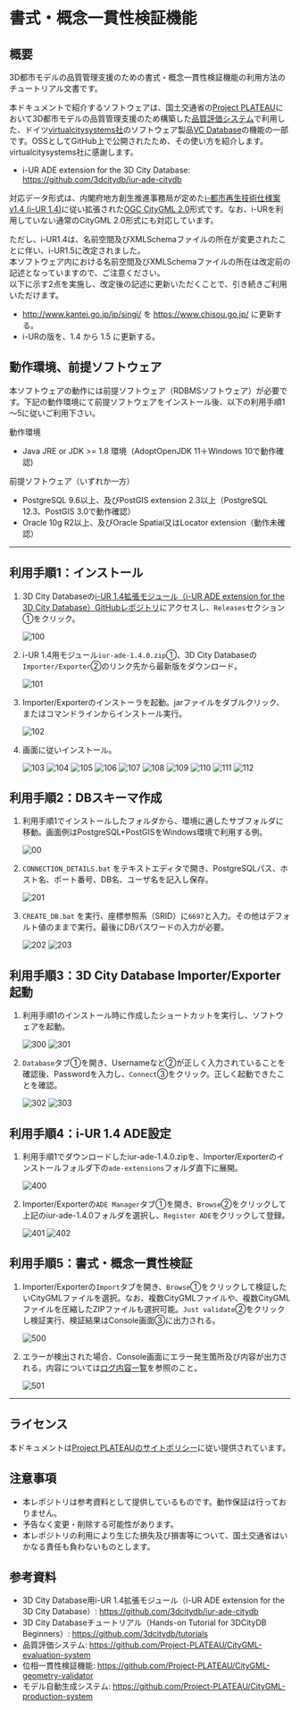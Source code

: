 # 書式・概念一貫性検証機能

## 概要

3D都市モデルの品質管理支援のための書式・概念一貫性検証機能の利用方法のチュートリアル文書です。

本ドキュメントで紹介するソフトウェアは、国土交通省の[Project PLATEAU](https://www.mlit.go.jp/plateau/)において3D都市モデルの品質管理支援のため構築した[品質評価システム](https://github.com/Project-PLATEAU/CityGML-evaluation-system)で利用した、ドイツ[virtualcitysystems社](https://vc.systems/en/)のソフトウェア製品[VC Database](https://vc.systems/en/products/vc-database/)の機能の一部です。OSSとしてGitHub上で公開されたため、その使い方を紹介します。virtualcitysystems社に感謝します。

* i-UR ADE extension for the 3D City Database: https://github.com/3dcitydb/iur-ade-citydb

対応データ形式は、内閣府地方創生推進事務局が定めた[i-都市再生技術仕様案 v1.4 (iｰUR 1.4)](https://www.chisou.go.jp/tiiki/toshisaisei/itoshisaisei/iur)に従い拡張された[OGC CityGML 2.0](https://www.ogc.org/standards/citygml)形式です。なお、i-URを利用していない通常のCityGML 2.0形式にも対応しています。

ただし、i-UR1.4は、名前空間及びXMLSchemaファイルの所在が変更されたことに伴い、i-UR1.5に改定されました。  
本ソフトウェア内における名前空間及びXMLSchemaファイルの所在は改定前の記述となっていますので、ご注意ください。  
以下に示す2点を実施し、改定後の記述に更新いただくことで、引き続きご利用いただけます。
* http://www.kantei.go.jp/jp/singi/ を https://www.chisou.go.jp/ に更新する。
* i-URの版を、1.4 から 1.5 に更新する。

## 動作環境、前提ソフトウェア

本ソフトウェアの動作には前提ソフトウェア（RDBMSソフトウェア）が必要です。下記の動作環境にて前提ソフトウェアをインストール後、以下の利用手順1～5に従いご利用下さい。

動作環境
* Java JRE or JDK >= 1.8 環境（AdoptOpenJDK 11＋Windows 10で動作確認)

前提ソフトウェア（いずれか一方）
* PostgreSQL 9.6以上、及びPostGIS extension 2.3以上（PostgreSQL 12.3、PostGIS 3.0で動作確認）
* Oracle 10g R2以上、及びOracle Spatial又はLocator extension（動作未確認）

---

## 利用手順1：インストール
1. 3D City Databaseの[i-UR 1.4拡張モジュール（i-UR ADE extension for the 3D City Database）GitHubレポジトリ](https://github.com/3dcitydb/iur-ade-citydb)にアクセスし、`Releases`セクション①をクリック。

    ![100](doc/100.png)

1. i-UR 1.4用モジュール`iur-ade-1.4.0.zip`①、3D City Databaseの`Importer/Exporter`②のリンク先から最新版をダウンロード。

    ![101](doc/101.png)

1. Importer/Exporterのインストーラを起動。jarファイルをダブルクリック、またはコマンドラインからインストール実行。

    ![102](doc/102.png)


1. 画面に従いインストール。

    ![103](doc/103.png)
    ![104](doc/104.png)
    ![105](doc/105.png)
    ![106](doc/106.png)
    ![107](doc/107.png)
    ![108](doc/108.png)
    ![109](doc/109.png)
    ![110](doc/110.png)
    ![111](doc/111.png)
    ![112](doc/112.png)

## 利用手順2：DBスキーマ作成
1. 利用手順1でインストールしたフォルダから、環境に適したサブフォルダに移動。画面例はPostgreSQL+PostGISをWindows環境で利用する例。

    ![00](doc/200.png)

1. `CONNECTION_DETAILS.bat` をテキストエディタで開き、PostgreSQLパス、ホスト名、ポート番号、DB名、ユーザ名を記入し保存。

    ![201](doc/201.png)

1. `CREATE_DB.bat` を実行、座標参照系（SRID）に`6697`と入力。その他はデフォルト値のままで実行。最後にDBパスワードの入力が必要。

    ![202](doc/202.png)
    ![203](doc/203.png)

## 利用手順3：3D City Database Importer/Exporter起動
1. 利用手順1のインストール時に作成したショートカットを実行し、ソフトウェアを起動。

    ![300](doc/300.png)
    ![301](doc/301.png)

1. `Database`タブ①を開き、Usernameなど②が正しく入力されていることを確認後、Passwordを入力し、`Connect`③をクリック。正しく起動できたことを確認。

    ![302](doc/302.png)
    ![303](doc/303.png)

## 利用手順4：i-UR 1.4 ADE設定
1. 利用手順1でダウンロードしたiur-ade-1.4.0.zipを、Importer/Exporterのインストールフォルダ下の`ade-extensions`フォルダ直下に展開。

    ![400](doc/400.png)

1. Importer/Exporterの`ADE Manager`タブ①を開き、`Browse`②をクリックして上記のiur-ade-1.4.0フォルダを選択し、`Register ADE`をクリックして登録。

    ![401](doc/401.png)
    ![402](doc/402.png)

## 利用手順5：書式・概念一貫性検証
1. Importer/Exporterの`Import`タブを開き、`Browse`①をクリックして検証したいCityGMLファイルを選択。なお、複数CityGMLファイルや、複数CityGMLファイルを圧縮したZIPファイルも選択可能。`Just validate`②をクリックし検証実行、検証結果はConsole画面③に出力される。

    ![500](doc/500.png)

1. エラーが検出された場合、Console画面にエラー発生箇所及び内容が出力される。内容については[ログ内容一覧](doc/log.pdf)を参照のこと。

    ![501](doc/501.png)

---

## ライセンス

本ドキュメントは[Project PLATEAUのサイトポリシー](https://www.mlit.go.jp/plateau/sitepolicy/)に従い提供されています。

## 注意事項

* 本レポジトリは参考資料として提供しているものです。動作保証は行っておりません。
* 予告なく変更・削除する可能性があります。
* 本レポジトリの利用により生じた損失及び損害等について、国土交通省はいかなる責任も負わないものとします。

## 参考資料

* 3D City Database用i-UR 1.4拡張モジュール（i-UR ADE extension for the 3D City Database）: https://github.com/3dcitydb/iur-ade-citydb
* 3D City Databaseチュートリアル（Hands-on Tutorial for 3DCityDB Beginners）: https://github.com/3dcitydb/tutorials
* 品質評価システム: https://github.com/Project-PLATEAU/CityGML-evaluation-system
* 位相一貫性検証機能: https://github.com/Project-PLATEAU/CityGML-geometry-validator
* モデル自動生成システム: https://github.com/Project-PLATEAU/CityGML-production-system
